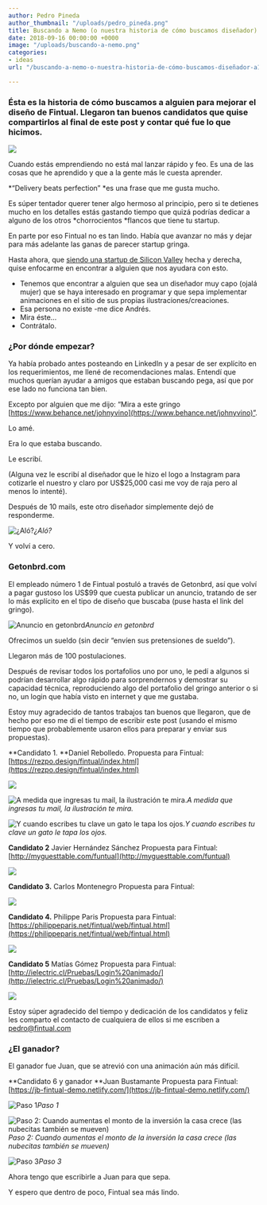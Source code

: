 ```yaml
---
author: Pedro Pineda
author_thumbnail: "/uploads/pedro_pineda.png"
title: Buscando a Nemo (o nuestra historia de cómo buscamos diseñador)
date: 2018-09-16 00:00:00 +0000
image: "/uploads/buscando-a-nemo.png"
categories:
- ideas
url: "/buscando-a-nemo-o-nuestra-historia-de-cómo-buscamos-diseñador-a13dd6af2a2e/"

---
```

### Ésta es la historia de cómo buscamos a alguien para mejorar el diseño de Fintual. Llegaron tan buenos candidatos que quise compartirlos al final de este post y contar qué fue lo que hicimos.

![](/uploads/buscando-a-nemo.png)

Cuando estás emprendiendo no está mal lanzar rápido y feo. Es una de las cosas que he aprendido y que a la gente más le cuesta aprender.

\*“Delivery beats perfection” *es una frase que me gusta mucho.

Es súper tentador querer tener algo hermoso al principio, pero si te detienes mucho en los detalles estás gastando tiempo que quizá podrías dedicar a alguno de los otros *chorrocientos *flancos que tiene tu startup.

En parte por eso Fintual no es tan lindo. Había que avanzar no más y dejar para más adelante las ganas de parecer startup gringa.

Hasta ahora, que [siendo una startup de Silicon Valley](https://blog.fintual.cl/cómo-fuimos-la-primera-startup-chilena-en-quedar-en-y-combinator-41363df2e2dc) hecha y derecha, quise enfocarme en encontrar a alguien que nos ayudara con esto.

* Tenemos que encontrar a alguien que sea un diseñador muy capo (ojalá mujer) que se haya interesado en programar y que sepa implementar animaciones en el sitio de sus propias ilustraciones/creaciones.
* Esa persona no existe -me dice Andrés.
* Mira éste…
* Contrátalo.

### ¿Por dónde empezar?

Ya había probado antes posteando en LinkedIn y a pesar de ser explícito en los requerimientos, me llené de recomendaciones malas. Entendí que muchos querían ayudar a amigos que estaban buscando pega, así que por ese lado no funciona tan bien.

Excepto por alguien que me dijo: “Mira a este gringo [https://www.behance.net/johnyvino](https://www.behance.net/johnyvino)”.

Lo amé.

Era lo que estaba buscando.

Le escribí.

(Alguna vez le escribí al diseñador que le hizo el logo a Instagram para cotizarle el nuestro y claro por US$25,000 casi me voy de raja pero al menos lo intenté).

Después de 10 mails, este otro diseñador simplemente dejó de responderme.

![¿Aló?](/uploads/buscando-a-ne3486.png)_¿Aló?_

Y volví a cero.

### Getonbrd.com

El empleado número 1 de Fintual postuló a través de Getonbrd, así que volví a pagar gustoso los US$99 que cuesta publicar un anuncio, tratando de ser lo más explícito en el tipo de diseño que buscaba (puse hasta el link del gringo).

![Anuncio en getonbrd](/uploads/buscando-a-ne5688.png)_Anuncio en getonbrd_

Ofrecimos un sueldo (sin decir “envíen sus pretensiones de sueldo”).

Llegaron más de 100 postulaciones.

Después de revisar todos los portafolios uno por uno, le pedí a algunos si podrían desarrollar algo rápido para sorprendernos y demostrar su capacidad técnica, reproduciendo algo del portafolio del gringo anterior o si no, un login que había visto en internet y que me gustaba.

Estoy muy agradecido de tantos trabajos tan buenos que llegaron, que de hecho por eso me di el tiempo de escribir este post (usando el mismo tiempo que probablemente usaron ellos para preparar y enviar sus propuestas).

\**Candidato 1.
\**Daniel Rebolledo.
Propuesta para Fintual: [https://rezpo.design/fintual/index.html](https://rezpo.design/fintual/index.html)

![](/uploads/buscando-a-ne8186.png)

![A medida que ingresas tu mail, la ilustración te mira.](/uploads/buscando-a-ne4096.png)_A medida que ingresas tu mail, la ilustración te mira._

![Y cuando escribes tu clave un gato le tapa los ojos.](/uploads/buscando-a-ne3034.png)_Y cuando escribes tu clave un gato le tapa los ojos._

**Candidato 2**
Javier Hernández Sánchez
Propuesta para Fintual: [http://myguesttable.com/funtual](http://myguesttable.com/funtual)

![](/uploads/buscando-a-ne6387.png)

**Candidato 3.**
Carlos Montenegro
Propuesta para Fintual:

![](/uploads/buscando-a-ne6440.png)

**Candidato 4.**
Philippe Paris
Propuesta para Fintual: [https://philippeparis.net/fintual/web/fintual.html](https://philippeparis.net/fintual/web/fintual.html)

![](/uploads/buscando-a-ne7312.png)

**Candidato 5**
Matías Gómez
Propuesta para Fintual: [http://ielectric.cl/Pruebas/Login%20animado/](http://ielectric.cl/Pruebas/Login%20animado/)

![](/uploads/buscando-a-ne6902.png)

Estoy súper agradecido del tiempo y dedicación de los candidatos y feliz les comparto el contacto de cualquiera de ellos si me escriben a pedro@fintual.com

### ¿El ganador?

El ganador fue Juan, que se atrevió con una animación aún más difícil.

\**Candidato 6 y ganador
\**Juan Bustamante
Propuesta para Fintual: [https://jb-fintual-demo.netlify.com/](https://jb-fintual-demo.netlify.com/)

![Paso 1](/uploads/buscando-a-ne8444.png)_Paso 1_

![Paso 2: Cuando aumentas el monto de la inversión la casa crece (las nubecitas también se mueven)](/uploads/buscando-a-ne5720.png)_Paso 2: Cuando aumentas el monto de la inversión la casa crece (las nubecitas también se mueven)_

![Paso 3](/uploads/buscando-a-ne6543.png)_Paso 3_

Ahora tengo que escribirle a Juan para que sepa.

Y espero que dentro de poco, Fintual sea más lindo.